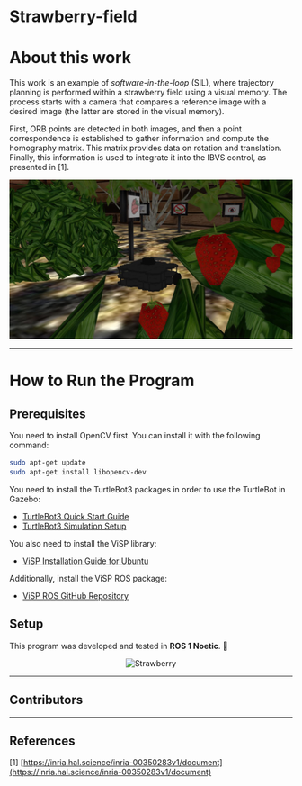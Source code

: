 # Strawberry-field

# **About this work**  

This work is an example of *software-in-the-loop* (SIL), where trajectory planning is performed within a strawberry field using a visual memory. The process starts with a camera that compares a reference image with a desired image (the latter are stored in the visual memory). 

First, ORB points are detected in both images, and then a point correspondence is established to gather information and compute the homography matrix. This matrix provides data on rotation and translation. Finally, this information is used to integrate it into the IBVS control, as presented in [1].

<p align="center">
  <img src="world.jpg" alt="mundo" />
</p>

---

# **How to Run the Program**  

## **Prerequisites**  

You need to install OpenCV first. You can install it with the following command:

```bash
sudo apt-get update
sudo apt-get install libopencv-dev
```

You need to install the TurtleBot3 packages in order to use the TurtleBot in Gazebo:

- [TurtleBot3 Quick Start Guide](https://emanual.robotis.com/docs/en/platform/turtlebot3/quick-start/)
- [TurtleBot3 Simulation Setup](https://emanual.robotis.com/docs/en/platform/turtlebot3/simulation/)

You also need to install the ViSP library:

- [ViSP Installation Guide for Ubuntu](https://visp-doc.inria.fr/doxygen/visp-daily/tutorial-install-ubuntu.html)

Additionally, install the ViSP ROS package:

- [ViSP ROS GitHub Repository](https://github.com/lagadic/visp_ros)

## **Setup** 



This program was developed and tested in **ROS 1 Noetic**. 🚀

<p align="center">
  <img src="cultivo.gif" alt="Strawberry" />
</p>

---

## Contributors  

---



## References

[1] [https://inria.hal.science/inria-00350283v1/document](https://inria.hal.science/inria-00350283v1/document)

